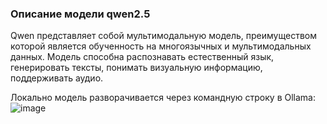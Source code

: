 ### Описание модели qwen2.5 
Qwen представляет собой мультимодальную модель, преимуществом которой является обученность на многоязычных и мультимодальных данных. 
Модель способна распознавать естественный язык, генерировать тексты, понимать визуальную информацию, поддерживать аудио. 

Локально модель разворачивается через командную строку в Ollama: 
![image](https://github.com/user-attachments/assets/cf1561e4-b8b0-45e4-9534-aee3537deffb)
